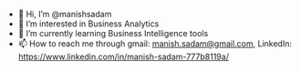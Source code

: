 - 👋 Hi, I’m @manishsadam
- 👀 I’m interested in Business Analytics
- 🌱 I’m currently learning Business Intelligence tools
- 📫 How to reach me through gmail: manish.sadam@gmail.com, LinkedIn: https://www.linkedin.com/in/manish-sadam-777b8119a/

<!---
manishsadam/manishsadam is a ✨ special ✨ repository because its `README.md` (this file) appears on your GitHub profile.
You can click the Preview link to take a look at your changes.
--->
